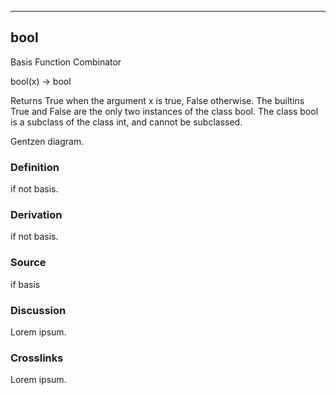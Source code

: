 ------------------------------------------------------------------------

## bool

Basis Function Combinator

bool(x) -\> bool

Returns True when the argument x is true, False otherwise. The builtins
True and False are the only two instances of the class bool. The class
bool is a subclass of the class int, and cannot be subclassed.

Gentzen diagram.

### Definition

if not basis.

### Derivation

if not basis.

### Source

if basis

### Discussion

Lorem ipsum.

### Crosslinks

Lorem ipsum.
